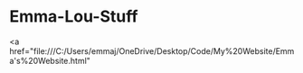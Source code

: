 # Emma-Lou-Stuff
<a href="file:///C:/Users/emmaj/OneDrive/Desktop/Code/My%20Website/Emma's%20Website.html" </a>
